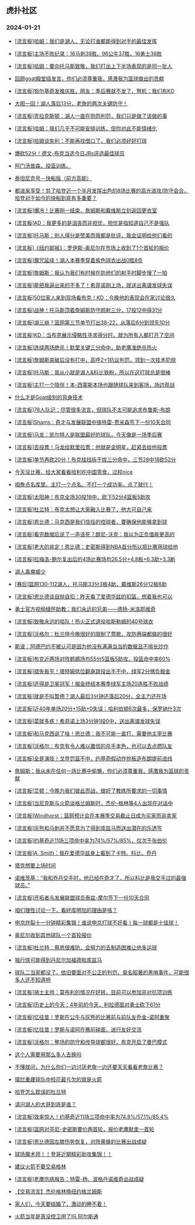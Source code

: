 ## 虎扑社区 
### 2024-01-21

+ [[流言板]哈姆：我们是湖人，无论打谁都能得到对手的最佳发挥](https://bbs.hupu.com/624354522.html)

+ [[流言板]主场不败纪录：16马刺39胜、96公牛37胜、16勇士36胜](https://bbs.hupu.com/624356034.html)

+ [[流言板]哈姆：要向托马斯致敬，我们打出上下半场表现的是同一批人](https://bbs.hupu.com/624353807.html)

+ [回顾goat殿堂级发言，你们必须尊重我，感激我为篮球做出的贡献](https://bbs.hupu.com/624351584.html)

+ [[流言板]努尔基奇发推庆胜，网友：季后赛就不发了，弩机：我们有KD](https://bbs.hupu.com/624355978.html)

+ [大胆一回！湖人落后13分，老詹的两次关键防守！](https://bbs.hupu.com/624351195.html)

+ [[流言板]克拉克斯顿：湖人一直在抱怨判罚，我们只是做了该做的事](https://bbs.hupu.com/624350444.html)

+ [[流言板]哈姆：我们几乎不可能安排训练，但你对此不能情绪化](https://bbs.hupu.com/624354299.html)

+ [[流言板]哈姆谈失利：不能再找借口了，我们必须好好打球](https://bbs.hupu.com/624350341.html)

+ [爆砍52分！德文-布克当选今日JRs评选最佳球员](https://bbs.hupu.com/624353424.html)

+ [阿门汤普森，投篮训练。](https://bbs.hupu.com/624352019.html)

+ [泰坦尼克号－快船版（前方高能）](https://bbs.hupu.com/624352613.html)

+ [都进来享受！剪了哈登近一个半月发挥出色的8场比赛的高光进攻/防守会合，哈登对于如今的快船到底有多重要？](https://bbs.hupu.com/624355278.html)

+ [[流言板]爆冷！比赛刚一结束，詹姆斯和戴维斯立刻返回更衣室](https://bbs.hupu.com/624349554.html)

+ [[流言板]AD：我更多的是沮丧而非担忧，担忧是指知道自己不是强队](https://bbs.hupu.com/624353460.html)

+ [[流言板]托马斯：别人得分是赞美而我都是批评，我会证明给他们看的](https://bbs.hupu.com/624356184.html)

+ [[流言板]《纽约邮报》：罗伊斯-奥尼尔在市场上收到了1个首轮的报价](https://bbs.hupu.com/624356512.html)

+ [[流言板]魔咒延续！湖人本赛季穿着紫色球衣出战0胜8负](https://bbs.hupu.com/624349770.html)

+ [[流言板]詹姆斯：我认为我们有时候在防他们的射手时脚步慢了一拍](https://bbs.hupu.com/624350774.html)

+ [[流言板]能把我逼出来的不多了！希菲诺刚上场，就送出离谱发球失误](https://bbs.hupu.com/624349456.html)

+ [[流言板]50位家人来到现场看布克！KD：今晚他的表现会在家讨论很久](https://bbs.hupu.com/624355712.html)

+ [[流言板]战神！托马斯顶着詹姆斯防守颜射三分，17投12中得31分](https://bbs.hupu.com/624349163.html)

+ [[流言板]湖三崩？篮网第三节单节打出38-22，从落后6分到领先10分](https://bbs.hupu.com/624348546.html)

+ [[流言板]KD：当布克展示侵略性寻求得分时，就为所有人都打开了空间](https://bbs.hupu.com/624354593.html)

+ [[流言板]连续两场绝杀！默里关键三分命中，助老鹰准绝杀热火](https://bbs.hupu.com/624346815.html)

+ [[流言板]詹姆斯突破后没有打中，高呼2+1抗议判罚，领到一次技术犯规](https://bbs.hupu.com/624348617.html)

+ [[流言板]托马斯：我从小就是湖人&科比铁粉，所以在这打球总是很棒](https://bbs.hupu.com/624351015.html)

+ [[流言板]主打一个陪伴！本-西蒙斯本场也跟随球队来到客场，场边观战](https://bbs.hupu.com/624348261.html)

+ [什么才是Goat级别的背身技术](https://bbs.hupu.com/624351088.html)

+ [[流言板]76人队记：尽管很多流言，但球队不太可能追求布鲁斯-布朗](https://bbs.hupu.com/624355557.html)

+ [[流言板]Shams：奇才与发展联盟中锋特雷-贾米森签下一份10天合同](https://bbs.hupu.com/624355799.html)

+ [[流言板]马龙：凯尔特人是联盟最好的球队，今天像是一场季后赛](https://bbs.hupu.com/624352894.html)

+ [[流言板]去投票！马龙给默里拉票：他就是全明星，赶紧去给他投票](https://bbs.hupu.com/624355709.html)

+ [[流言板]单节再砍20分！布克挂挡拆干拔三分命中，三节28中18砍52分](https://bbs.hupu.com/624345588.html)

+ [今天没比赛，给大家看看哈利吃中国零食，过程nice](https://bbs.hupu.com/624345418.html)

+ [咱詹点名库里。主打一个点名。不打一个成功率。点了就行！](https://bbs.hupu.com/624351613.html)

+ [[流言板]太阳神！布克全场30投18中，砍下52分4篮板5助攻](https://bbs.hupu.com/624346316.html)

+ [[流言板]杜兰特：布克太想让大家融入比赛了，他大可自己来](https://bbs.hupu.com/624347610.html)

+ [[流言板]恩比德：马克西是我们信任的控球者，要确保他能够拿到球](https://bbs.hupu.com/624354324.html)

+ [[流言板]看完数据后说了一声该死？朗尼-沃克：我以为正负值能更高的](https://bbs.hupu.com/624350662.html)

+ [[流言板]老大的肯定！恩比德：史密斯得到NBA首分所以把比赛用球给他](https://bbs.hupu.com/624355161.html)

+ [[流言板]拉梅洛-鲍尔复出后的4场比赛场均26.5分+4.8板+6.3助+3.3断](https://bbs.hupu.com/624356347.html)

+ [湖人毒瘤威少](https://bbs.hupu.com/624354753.html)

+ [[赛后]篮网130-112湖人，托马斯33分3板4助，戴维斯26分12板6助](https://bbs.hupu.com/624349532.html)

+ [[流言板]恩比德谈自抛自扣：昨天看了爱德华兹的扣篮，想着我也可以](https://bbs.hupu.com/624347110.html)

+ [勇士官方视频缅怀助教：我们永远的兄弟——德扬-米洛耶维奇](https://bbs.hupu.com/624351166.html)

+ [[流言板]致敬永远的哈队！热火正式退役哈斯勒姆的40号球衣](https://bbs.hupu.com/624345062.html)

+ [[流言板]沃格尔：杜兰特今晚很好的限制了莺歌，攻防两端都做的很好](https://bbs.hupu.com/624355548.html)

+ [斯波：阿德巴约不被认可是因为他没有满满当当的数据且不擅长炒作](https://bbs.hupu.com/624346005.html)

+ [[流言板]布克近两场对阵鹈鹕场均55分5篮板5助攻，投篮命中率60%](https://bbs.hupu.com/624356408.html)

+ [[流言板]错失扳平！塔特姆低位翻身跳投出手不中，绿军2分憾负掘金](https://bbs.hupu.com/624345739.html)

+ [[流言板]还得是卫冕冠军！掘金终结本赛季绿军主场20连胜不败战绩](https://bbs.hupu.com/624345699.html)

+ [[流言板]就是不叫暂停？湖人最后3分钟还落后20分，全主力还在场](https://bbs.hupu.com/624349266.html)

+ [[流言板]近40年单场20分+15助+0失误：哈利伯顿6次最多，保罗纳什3次](https://bbs.hupu.com/624356465.html)

+ [[流言板]菜就多练！希菲诺上场3分钟1投0中，送出离谱发球失误](https://bbs.hupu.com/624349940.html)

+ [[流言板]和马克西说了啥！恩比德：我不可能一直打，需要他主宰比赛](https://bbs.hupu.com/624355255.html)

+ [[流言板]沃格尔：布克有令人难以置信的杀手本色，也可以去点燃队友](https://bbs.hupu.com/624354495.html)

+ [[流言板]全是演技！戈登罚篮不中，约基奇假动作抢板造布朗提前进线](https://bbs.hupu.com/624345625.html)

+ [詹姆斯：我从未在任何一场比赛中偷懒，你们必须尊重我，感激我为篮球的贡献](https://bbs.hupu.com/624354948.html)

+ [[流言板]艾顿：今晚为我们彼此而战，做好了教练所要求的一切事情](https://bbs.hupu.com/624354778.html)

+ [[流言板]当尼克斯与火箭谈格兰姆斯时，杰伦-格林等4人出现在对话中](https://bbs.hupu.com/624356705.html)

+ [[流言板]Windhorst：篮网预计会在本赛季交易截止日成为买家而非卖家](https://bbs.hupu.com/624356767.html)

+ [[流言板]灰熊和马刺并不愿意为了得到库兹马而送出潜在的乐透签](https://bbs.hupu.com/624356577.html)

+ [[流言板]约基奇近11场三项命中率为74%/57%/85%，仅次于张伯伦](https://bbs.hupu.com/624356670.html)

+ [[流言板]A. Smith：我在爱德华兹身上看到了卡特、科比、乔丹](https://bbs.hupu.com/624356796.html)

+ [塔克想要上场时间](https://bbs.hupu.com/624355798.html)

+ [诺维茨基：“我和乔丹交手时，他已经在奇才了，所以科比是我交手过的最强球员。”](https://bbs.hupu.com/624356153.html)

+ [[流言板]开拓者与发展联盟球员泰兹-摩尔签下一份10天合同](https://bbs.hupu.com/624356923.html)

+ [咱们理性讨论一下，看好库明加的理由是啥？](https://bbs.hupu.com/624356116.html)

+ [申京炸裂十一分钟精彩集锦！谁说申京打球不好看！每一球都是十佳球！](https://bbs.hupu.com/624356023.html)

+ [奥尼尔收到其他球队一个首轮报价](https://bbs.hupu.com/624356610.html)

+ [[流言板]杜兰特：蔡恩很难防，会努力的去制造困难让他多运球](https://bbs.hupu.com/624355471.html)

+ [独行侠可能得到丹尼尔加福德和库兹马](https://bbs.hupu.com/624355299.html)

+ [球队二当家都没了，依旧要面对不公正的判罚，臭名昭著的黑哨事件，可能很多人还不知道吧](https://bbs.hupu.com/624350784.html)

+ [[流言板]骑士主帅：莫布利的情况在好转，目前可以参加非对抗项训练](https://bbs.hupu.com/624356617.html)

+ [[流言板]历史上的今天：4年前的今天，利拉德面对勇士砍下61分](https://bbs.hupu.com/624357129.html)

+ [[流言板]忆往昔！罗斯在公牛与灰熊的比赛前与前队友乔金-诺阿重聚](https://bbs.hupu.com/624357409.html)

+ [[流言板]忆往昔！罗斯与诺阿在赛前碰面，进行友好交流](https://bbs.hupu.com/624357314.html)

+ [[流言板]沃格尔：整场的防守和传导球都很好，布克开启了曼巴模式](https://bbs.hupu.com/624357226.html)

+ [这个人需要用那么多人去换吗](https://bbs.hupu.com/624356749.html)

+ [不懂就问，为什么你们一边讨厌老詹一边还要天天看看老詹比赛？](https://bbs.hupu.com/624356639.html)

+ [摆烂重建球队中校花最亏欠的就是火箭](https://bbs.hupu.com/624349858.html)

+ [哈登怎么耽误的杜兰特](https://bbs.hupu.com/624356725.html)

+ [请问湖人的大哥到底是谁？](https://bbs.hupu.com/624356761.html)

+ [[流言板]效率惊人！约基奇近11场三项命中率为74.8%/57.1%/85.4%](https://bbs.hupu.com/624356670.html)

+ [[流言板]篮网对芬尼-史密斯要价两首轮，报价老鹰默里一首轮](https://bbs.hupu.com/624357515.html)

+ [[流言板]恩比德因左膝伤势恢复，对阵黄蜂的比赛出战成疑](https://bbs.hupu.com/624357535.html)

+ [球场魔术师！！登哥近期精彩助攻集锦！！](https://bbs.hupu.com/624356829.html)

+ [建议火箭不要交易格林](https://bbs.hupu.com/624357207.html)

+ [[流言板]老鹰伤病报告：特雷-杨、波格丹诺维奇出战成疑](https://bbs.hupu.com/624357564.html)

+ [【交易流言】杰伦格林换纽约格兰姆斯](https://bbs.hupu.com/624356805.html)

+ [家人们，今天要结婚了，激动的睡不着！](https://bbs.hupu.com/624357442.html)

+ [火箭当年是真没控卫用了吗 阿尔斯通](https://bbs.hupu.com/624350961.html)

